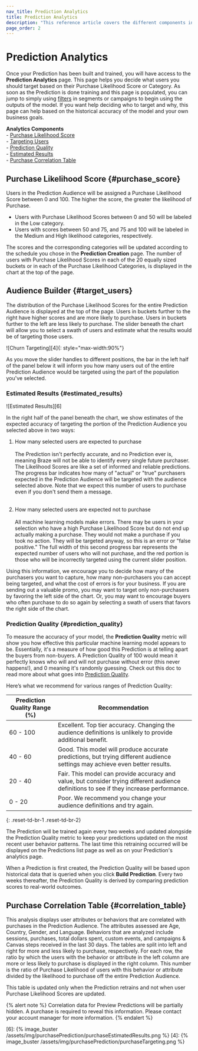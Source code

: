 ```yaml
---
nav_title: Prediction Analytics
title: Prediction Analytics
description: "This reference article covers the different components included in the Predictive Purchases Analytics Page and how they can be used to make insightful driven decisions."
page_order: 2
---
```


# Prediction Analytics

Once your Prediction has been built and trained, you will have access to the __Prediction Analytics__ page. This page helps you decide what users you should target based on their Purchase Likelihood Score or Category. As soon as the Prediction is done training and this page is populated, you can jump to simply using [filters]({{site.baseurl}}/user_guide/predictive_suite/predictive_churn/messaging_users/#filters) in segments or campaigns to begin using the outputs of the model. If you want help deciding who to target and why, this page can help based on the historical accuracy of the model and your own business goals. 

__Analytics Components__<br>
&#45; [Purchase Likelihood Score](#purchase_score)<br>
&#45; [Targeting Users](#target_users)<br>
&#45; [Prediction Quality](#prediction_quality)<br>
&#45; [Estimated Results](#estimated_results)<br>
&#45; [Purchase Correlation Table](#correlation_table)

## Purchase Likelihood Score {#purchase_score}

Users in the Prediction Audience will be assigned a Purchase Likelihood Score between 0 and 100. The higher the score, the greater the likelihood of Purchase.

- Users with Purchase Likelihood Scores between 0 and 50 will be labeled in the Low category. 
- Users with scores between 50 and 75, and 75 and 100 will be labeled in the Medium and High likelihood categories, respectively. 

The scores and the corresponding categories will be updated according to the schedule you chose in the __Prediction Creation__ page. The number of users with Purchase Likelihood Scores in each of the 20 equally sized buckets or in each of the Purchase Likelihood Categories, is displayed in the chart at the top of the page.

## Audience Builder {#target_users}

The distribution of the Purchase Likelihood Scores for the entire Prediction Audience is displayed at the top of the page. Users in buckets further to the right have higher scores and are more likely to purchase. Users in buckets further to the left are less likely to purchase. The slider beneath the chart will allow you to select a swath of users and estimate what the results would be of targeting those users.

![Churn Targeting][4]{: style="max-width:90%"} 

As you move the slider handles to different positions, the bar in the left half of the panel below it will inform you how many users out of the entire Prediction Audience would be targeted using the part of the population you've selected.

### Estimated Results {#estimated_results}

![Estimated Results][6]

In the right half of the panel beneath the chart, we show estimates of the expected accuracy of targeting the portion of the Prediction Audience you selected above in two ways:

1. How many selected users are expected to purchase<br><br> The Prediction isn't perfectly accurate, and no Prediction ever is, meaning Braze will not be able to identify every single future purchaser. The Likelihood Scores are like a set of informed and reliable predictions. The progress bar indicates how many of "actual" or "true" purchasers expected in the Prediction Audience will be targeted with the audience selected above. Note that we expect this number of users to purchase even if you don't send them a message. <br><br>

2. How many selected users are expected not to purchase<br><br>All machine learning models make errors. There may be users in your selection who have a high Purchase Likelihood Score but do not end up actually making a purchase. They would not make a purchase if you took no action. They will be targeted anyway, so this is an error or "false positive." The full width of this second progress bar represents the expected number of users who will not purchase, and the red portion is those who will be incorrectly targeted using the current slider position.

Using this information, we encourage you to decide how many of the purchasers you want to capture, how many non-purchasers you can accept being targeted, and what the cost of errors is for your business. If you are sending out a valuable promo, you may want to target only non-purchasers by favoring the left side of the chart. Or, you may want to encourage buyers who often purchase to do so again by selecting a swath of users that favors the right side of the chart.

### Prediction Quality {#prediction_quality}

To measure the accuracy of your model, the __Prediction Quality__ metric will show you how effective this particular machine learning model appears to be. Essentially, it's a measure of how good this Prediction is at telling apart the buyers from non-buyers. A Prediction Quality of 100 would mean it perfectly knows who will and will not purchase without error (this never happens!), and 0 meaning it's randomly guessing. Check out this doc to read more about what goes into [Prediction Quality]({{site.baseurl}}/user_guide/predictive_suite/predictive_churn/prediction_analytics/prediction_quality/).

Here’s what we recommend for various ranges of Prediction Quality:

| Prediction Quality Range (%) | Recommendation |
| ---------------------- | -------------- |
| 60 - 100 | Excellent. Top tier accuracy. Changing the audience definitions is unlikely to provide additional benefit. |
| 40 - 60 | Good. This model will produce accurate predictions, but trying different audience settings may achieve even better results. |
| 20 - 40| Fair. This model can provide accuracy and value, but consider trying different audience definitions to see if they increase performance. |
| 0 - 20 | Poor. We recommend you change your audience definitions and try again. |
{: .reset-td-br-1 .reset-td-br-2}

The Prediction will be trained again every two weeks and updated alongside the Prediction Quality metric to keep your predictions updated on the most recent user behavior patterns. The last time this retraining occurred will be displayed on the Predictions list page as well as on your Prediction's analytics page. 

When a Prediction is first created, the Prediction Quality will be based upon historical data that is queried when you click __Build Prediction__. Every two weeks thereafter, the Prediction Quality is derived by comparing prediction scores to real-world outcomes.

## Purchase Correlation Table {#correlation_table}

This analysis displays user attributes or behaviors that are correlated with purchases in the Prediction Audience. The attributes assessed are Age, Country, Gender, and Language. Behaviors that are analyzed include sessions, purchases, total dollars spent, custom events, and campaigns & Canvas steps received in the last 30 days. The tables are split into left and right for more and less likely to purchase, respectively. For each row, the ratio by which the users with the behavior or attribute in the left column are more or less likely to purchase is displayed in the right column. This number is the ratio of Purchase Likelihood of users with this behavior or attribute divided by the likelihood to purchase off the entire Prediction Audience.

This table is updated only when the Prediction retrains and not when user Purchase Likelihood Scores are updated.

{% alert note %}
Correlation data for Preview Predictions will be partially hidden. A purchase is required to reveal this information. Please contact your account manager for more information.
{% endalert %}

[6]: {% image_buster /assets/img/purchasePrediction/purchaseEstimatedResults.png %}
[4]: {% image_buster /assets/img/purchasePrediction/purchaseTargeting.png %}
